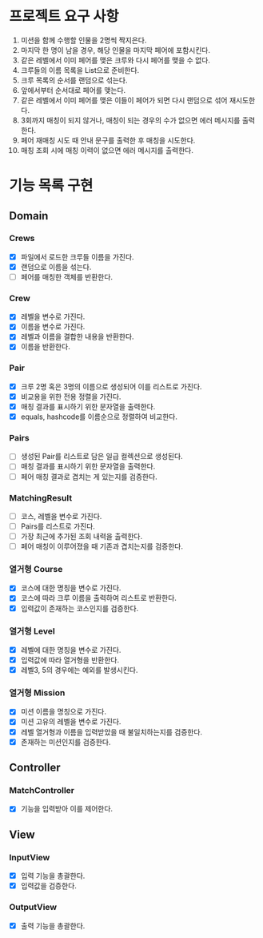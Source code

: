 # 프로젝트 요구 사항
1. 미션을 함께 수행할 인물을 2명씩 짝지은다.
2. 마지막 한 명이 남을 경우, 해당 인물을 마지막 페어에 포함시킨다.
3. 같은 레벨에서 이미 페어를 맺은 크루와 다시 페어를 맺을 수 없다.
4. 크루들의 이름 목록을 List<String>으로 준비한다.
5. 크루 목록의 순서를 랜덤으로 섞는다.
6. 앞에서부터 순서대로 페어를 맺는다.
7. 같은 레벨에서 이미 페어를 맺은 이들이 페어가 되면 다시 랜덤으로 섞어 재시도한다.
8. 3회까지 매칭이 되지 않거나, 매칭이 되는 경우의 수가 없으면 에러 메시지를 출력한다.
9. 페어 재매칭 시도 때 안내 문구를 출력한 후 매칭을 시도한다.
10. 매칭 조회 시에 매칭 이력이 없으면 에러 메시지를 출력한다.

# 기능 목록 구현
## Domain
### Crews
- [x] 파일에서 로드한 크루들 이름을 가진다.
- [x] 랜덤으로 이름을 섞는다.
- [ ] 페어를 매칭한 객체를 반환한다.

### Crew 
- [x] 레벨을 변수로 가진다.
- [x] 이름을 변수로 가진다.
- [x] 레벨과 이름을 결합한 내용을 반환한다.
- [x] 이름을 반환한다.

### Pair
- [x] 크루 2명 혹은 3명의 이름으로 생성되어 이를 리스트로 가진다.
- [x] 비교용을 위한 전용 정렬을 가진다.
- [x] 매칭 결과를 표시하기 위한 문자열을 출력한다.
- [x] equals, hashcode를 이름순으로 정렬하여 비교한다.

### Pairs 
- [ ] 생성된 Pair를 리스트로 담은 일급 컬렉션으로 생성된다.
- [ ] 매칭 결과를 표시하기 위한 문자열을 출력한다.
- [ ] 페어 매칭 결과로 겹치는 게 있는지를 검증한다.

### MatchingResult
- [ ] 코스, 레벨을 변수로 가진다.
- [ ] Pairs를 리스트로 가진다.
- [ ] 가장 최근에 추가된 조회 내력을 출력한다.
- [ ] 페어 매칭이 이루어졌을 때 기존과 겹치는지를 검증한다.

### 열거형 Course
- [x] 코스에 대한 명칭을 변수로 가진다.
- [x] 코스에 따라 크루 이름을 출력하여 리스트로 반환한다.
- [x] 입력값이 존재하는 코스인지를 검증한다.

### 열거형 Level
- [x] 레벨에 대한 명칭을 변수로 가진다.
- [x] 입력값에 따라 열거형을 반환한다.
- [x] 레벨3, 5의 경우에는 예외를 발생시킨다.

### 열거형 Mission
- [x] 미션 이름을 명칭으로 가진다.
- [x] 미션 고유의 레벨을 변수로 가진다.
- [x] 레벨 열거형과 이름을 입력받았을 때 불일치하는지를 검증한다.
- [x] 존재하는 미션인지를 검증한다.

## Controller
### MatchController
- [x] 기능을 입력받아 이를 제어한다.

## View
### InputView
- [x] 입력 기능을 총괄한다.
- [x] 입력값을 검증한다.

### OutputView
- [x] 출력 기능을 총괄한다.

